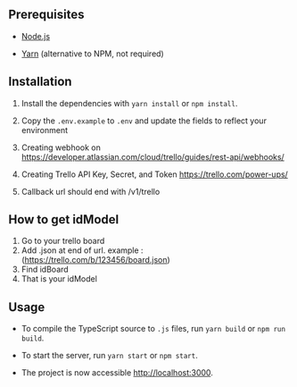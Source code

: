 ## Prerequisites

* [Node.js](https://nodejs.org/en/download/current/)

* [Yarn](https://yarnpkg.com/) (alternative to NPM, not required)

  

## Installation

1. Install the dependencies with `yarn install` or `npm install`.

2. Copy the `.env.example` to `.env` and update the fields to reflect your environment
3. Creating webhook on https://developer.atlassian.com/cloud/trello/guides/rest-api/webhooks/
4. Creating Trello API Key, Secret, and Token https://trello.com/power-ups/
6. Callback url should end with /v1/trello

## How to get idModel
1. Go to your trello board
2. Add .json at end of url. example : (https://trello.com/b/123456/board.json)
3. Find idBoard
4. That is your idModel
  

## Usage

* To compile the TypeScript source to `.js` files, run `yarn build` or `npm run build`.

* To start the server, run `yarn start` or `npm start`.

* The project is now accessible [http://localhost:3000](http://localhost:3000).